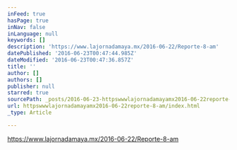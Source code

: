 ```yaml
---
inFeed: true
hasPage: true
inNav: false
inLanguage: null
keywords: []
description: 'https://www.lajornadamaya.mx/2016-06-22/Reporte-8-am'
datePublished: '2016-06-23T00:47:44.985Z'
dateModified: '2016-06-23T00:47:36.857Z'
title: ''
author: []
authors: []
publisher: null
starred: true
sourcePath: _posts/2016-06-23-httpswwwlajornadamayamx2016-06-22reporte-8-am.md
url: httpswwwlajornadamayamx2016-06-22reporte-8-am/index.html
_type: Article

---
```

https://www.lajornadamaya.mx/2016-06-22/Reporte-8-am